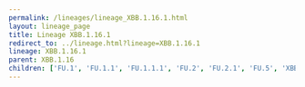 ```yaml
---
permalink: /lineages/lineage_XBB.1.16.1.html
layout: lineage_page
title: Lineage XBB.1.16.1
redirect_to: ../lineage.html?lineage=XBB.1.16.1
lineage: XBB.1.16.1
parent: XBB.1.16
children: ['FU.1', 'FU.1.1', 'FU.1.1.1', 'FU.2', 'FU.2.1', 'FU.5', 'XBB.1.16.1']
---
```

